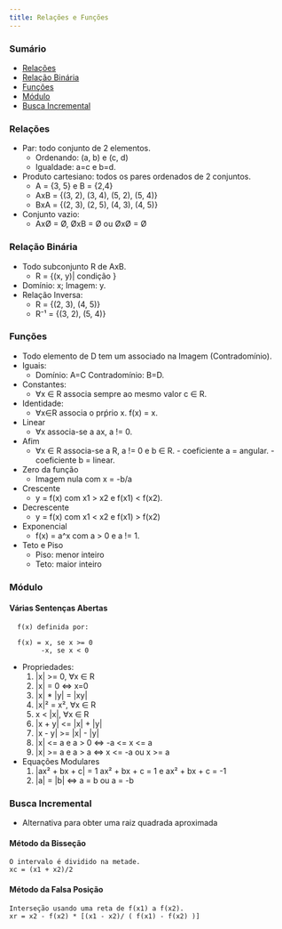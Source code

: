 ```yaml
---
title: Relações e Funções
---
```


### Sumário
 - [Relações](#relações)
 - [Relação Binária](#relação-binária)
 - [Funções](#funções)
 - [Módulo](#módulo)
 - [Busca Incremental](#busca-incremental)
 
### Relações
 - Par: todo conjunto de 2 elementos.
      - Ordenando: (a, b) e (c, d)
      - Igualdade: a=c e b=d.
  - Produto cartesiano: todos os pares ordenados de 2 conjuntos.
      - A = {3, 5} e B = {2,4}
      - AxB = {(3, 2), (3, 4), (5, 2), (5, 4)}
      - BxA = {(2, 3), (2, 5), (4, 3), (4, 5)}
  - Conjunto vazio:
      - AxØ = Ø, ØxB = Ø ou ØxØ = Ø
 
### Relação Binária
- Todo subconjunto R de AxB.
    - R = {(x, y)| condição }
- Domínio: x; Imagem: y.
- Relação Inversa:
    - R = {(2, 3), (4, 5)}
    - R⁻¹ = {(3, 2), (5, 4)}
      
 ### Funções
 - Todo elemento de D tem um associado na Imagem (Contradomínio).
 - Iguais:
      - Domínio: A=C Contradomínio: B=D.
 - Constantes:
      - ∀x ∈ R associa sempre ao mesmo valor c ∈ R.
 - Identidade:
      - ∀x∈R associa o prṕrio x. f(x) = x.
 - Linear
      - ∀x associa-se a ax, a != 0.
 - Afim
      - ∀x ∈ R associa-se a R, a != 0 e b ∈ R.
            - coeficiente a = angular.
            - coeficiente b = linear.
 - Zero da função
      - Imagem nula com x = -b/a
 - Crescente
      - y = f(x) com x1 > x2 e f(x1) < f(x2).
 - Decrescente
      - y = f(x) com x1 < x2 e f(x1) > f(x2)
 - Exponencial
      - f(x) = a^x com a > 0 e a != 1.
 - Teto e Piso
      - Piso: menor inteiro
      - Teto: maior inteiro
 ### Módulo
 #### Várias Sentenças Abertas
      f(x) definida por:
      
      f(x) = x, se x >= 0
            -x, se x < 0
 - Propriedades:
    1. |x| >= 0, ∀x ∈ R
    2. |x| = 0 ⇔ x=0
    3. |x| * |y| = |xy|
    4. |x|² = x², ∀x ∈ R
    5. x < |x|, ∀x ∈ R
    6. |x + y| <= |x| + |y|
    7. |x - y| >= |x| - |y|
    8. |x| <= a e a > 0 ⇔ -a <= x <= a
    9. |x| >= a e a > a ⇔ x <= -a ou x >= a
 - Equações Modulares
    1. |ax² + bx + c| = 1
       ax² + bx + c = 1 e ax² + bx + c = -1
    2. |a| = |b| ⇔ a = b ou a = -b
    
 ### Busca Incremental
 - Alternativa para obter uma raiz quadrada aproximada
 #### Método da Bisseção
    O intervalo é dividido na metade.
    xc = (x1 + x2)/2
 #### Método da Falsa Posição
    Interseção usando uma reta de f(x1) a f(x2).
    xr = x2 - f(x2) * [(x1 - x2)/ ( f(x1) - f(x2) )]

